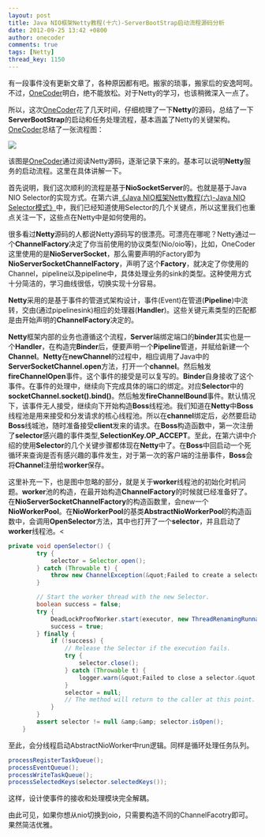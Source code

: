 ```yaml
---
layout: post
title: Java NIO框架Netty教程(十六)-ServerBootStrap启动流程源码分析
date: 2012-09-25 13:42 +0800
author: onecoder
comments: true
tags: [Netty]
thread_key: 1150
---
```

有一段事件没有更新文章了，各种原因都有吧。搬家的琐事，搬家后的安逸呵呵。不过，<a href="http://www.coderli.com">OneCoder</a>明白，绝不能放松。对于Netty的学习，也该稍微深入一点了。

所以，这次<a href="http://www.coderli.com">OneCoder</a>花了几天时间，仔细梳理了一下**Netty**的源码，总结了一下**ServerBootStrap**的启动和任务处理流程，基本涵盖了Netty的关键架构。<a href="http://www.coderli.com">OneCoder</a>总结了一张流程图：

![](http://onecoder.qiniudn.com/8wuliao/Ci6qURH0/aGtVD.jpg)

该图是<a href="http://www.coderli.com">OneCoder</a>通过阅读Netty源码，逐渐记录下来的。基本可以说明**Netty**服务的启动流程。这里在具体讲解一下。

首先说明，我们这次顺利的流程是基于**NioSocketServer**的。也就是基于Java NIO Selector的实现方式。在第六讲<a href="http://www.coderli.com/netty-nio-selector">《Java NIO框架Netty教程(六)-Java NIO Selector模式》</a>中，我们已经知道使用Selector的几个关键点，所以这里我们也重点关注一下，这些点在Netty中是如何使用的。

很多看过**Netty**源码的人都说Netty源码写的很漂亮。可漂亮在哪呢？Netty通过一个**ChannelFactory**决定了你当前使用的协议类型(Nio/oio等)，比如，OneCoder这里使用的是**NioServerSocket**，那么需要声明的Factory即为**NioServerSocketChannelFactory**，声明了这个**Factory**，就决定了你使用的Channel，pipeline以及pipeline中，具体处理业务的sink的类型。这种使用方式十分简洁的，学习曲线很低，切换实现十分容易。

**Netty**采用的是基于事件的管道式架构设计，事件(Event)在管道(**Pipeline**)中流转，交由(通过pipelinesink)相应的处理器(**Handler**)。这些关键元素类型的匹配都是由开始声明的**ChannelFactory**决定的。

**Netty**框架内部的业务也遵循这个流程，**Server**端绑定端口的**binder**其实也是一个**Handler**，在构造完**Binder**后，便要声明一个**Pipeline**管道，并赋给新建一个**Channel**。**Netty**在**newChannel**的过程中，相应调用了Java中的**ServerSocketChannel.open**方法，打开一个**channel**。然后触发**fireChannelOpen**事件。这个事件的接受是可以复写的。**Binder**自身接收了这个事件。在事件的处理中，继续向下完成具体的端口的绑定。对应**Selector**中的 **socketChannel.socket().bind()**。然后触发**fireChannelBound**事件。默认情况下，该事件无人接受，继续向下开始构造**Boss**线程池。我们知道在**Netty**中**Boss**线程池是用来接受和分发请求的核心线程池。所以在**channel**绑定后，必然要启动**Boss**线城池，随时准备接受**client**发来的请求。在**Boss**构造函数中，第一次注册了**selector**感兴趣的事件类型,**SelectionKey.OP_ACCEPT**。至此，在第六讲中介绍的使用**Selector**的几个关键步骤都体现在**Netty**中了。在**Boss**中回启动一个死循环来查询是否有感兴趣的事件发生，对于第一次的客户端的注册事件，**Boss**会将**Channel**注册给**worker**保存。

这里补充一下，也是图中忽略的部分，就是关于**worker**线程池的初始化时机问题。**worker**池的构造，在最开始构造**ChannelFactory**的时候就已经准备好了。在**NioServerSocketChannelFactory**的构造函数里，会new一个**NioWorkerPool**。在**NioWorkerPool**的基类**AbstractNioWorkerPool**的构造函数中，会调用**OpenSelector**方法，其中也打开了一个**selector**，并且启动了**worker**线程池。<

```java
private void openSelector() {
        try {
            selector = Selector.open();
        } catch (Throwable t) {
            throw new ChannelException(&quot;Failed to create a selector.&quot;, t);
        }

        // Start the worker thread with the new Selector.
        boolean success = false;
        try {
            DeadLockProofWorker.start(executor, new ThreadRenamingRunnable(this, &quot;New I/O  worker #&quot; + id));
            success = true;
        } finally {
            if (!success) {
                // Release the Selector if the execution fails.
                try {
                    selector.close();
                } catch (Throwable t) {
                    logger.warn(&quot;Failed to close a selector.&quot;, t);
                }
                selector = null;
                // The method will return to the caller at this point.
            }
        }
        assert selector != null &amp;&amp; selector.isOpen();
    }
```

至此，会分线程启动AbstractNioWorker中run逻辑。同样是循环处理任务队列。

```java
processRegisterTaskQueue();
processEventQueue();
processWriteTaskQueue();
processSelectedKeys(selector.selectedKeys());
```

这样，设计使事件的接收和处理模块完全解耦。

由此可见，如果你想从nio切换到oio，只需要构造不同的ChannelFacotry即可。果然简洁优雅。